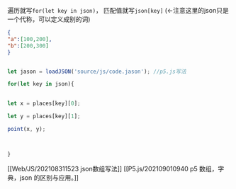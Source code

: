 遍历就写`for(let key in json)`，
匹配值就写`json[key]`  (←注意这里的json只是一个代称，可以定义成别的词)


```json
{
"a":[100,200],
"b":[200,300]
}
```


```js

let jason = loadJSON('source/js/code.jason'); //p5.js写法

for(let key in json){
  

let x = places[key][0];

let y = places[key][1];

point(x, y);



}

```

[[Web/JS/202108311523 json数组写法]]
[[P5.js/202109010940 p5 数组，字典，json 的区别与应用。]]